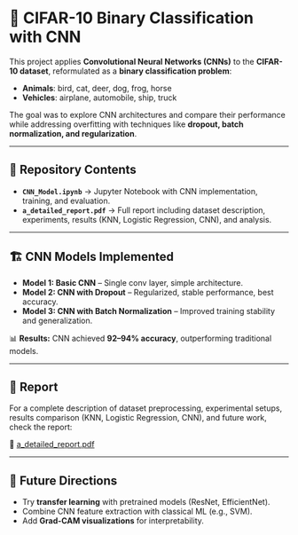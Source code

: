 # 🧠 CIFAR-10 Binary Classification with CNN  

This project applies **Convolutional Neural Networks (CNNs)** to the **CIFAR-10 dataset**, reformulated as a **binary classification problem**:  

- **Animals**: bird, cat, deer, dog, frog, horse  
- **Vehicles**: airplane, automobile, ship, truck  

The goal was to explore CNN architectures and compare their performance while addressing overfitting with techniques like **dropout, batch normalization, and regularization**.  

---

## 📂 Repository Contents  
- **`CNN_Model.ipynb`** → Jupyter Notebook with CNN implementation, training, and evaluation.  
- **`a_detailed_report.pdf`** → Full report including dataset description, experiments, results (KNN, Logistic Regression, CNN), and analysis.  

---

## 🏗 CNN Models Implemented  
- **Model 1: Basic CNN** – Single conv layer, simple architecture.  
- **Model 2: CNN with Dropout** – Regularized, stable performance, best accuracy.  
- **Model 3: CNN with Batch Normalization** – Improved training stability and generalization.  

📊 **Results:** CNN achieved **92–94% accuracy**, outperforming traditional models.  

---

## 📑 Report  
For a complete description of dataset preprocessing, experimental setups, results comparison (KNN, Logistic Regression, CNN), and future work, check the report:  

📄 [a_detailed_report.pdf](./a_detailed_report.pdf)  

---

## 🚀 Future Directions  
- Try **transfer learning** with pretrained models (ResNet, EfficientNet).  
- Combine CNN feature extraction with classical ML (e.g., SVM).  
- Add **Grad-CAM visualizations** for interpretability.  
